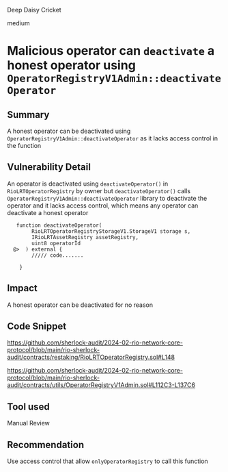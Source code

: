 Deep Daisy Cricket

medium

# Malicious operator can `deactivate` a honest operator using `OperatorRegistryV1Admin::deactivateOperator`

## Summary
A honest operator can be deactivated using `OperatorRegistryV1Admin::deactivateOperator` as it lacks access control in the function

## Vulnerability Detail
An operator is deactivated using `deactivateOperator()` in `RioLRTOperatorRegistry` by owner but `deactivateOperator()` calls `OperatorRegistryV1Admin::deactivateOperator` library  to deactivate the operator and it lacks access control, which means any operator can deactivate a honest operator
```solidity
   function deactivateOperator(
        RioLRTOperatorRegistryStorageV1.StorageV1 storage s,
        IRioLRTAssetRegistry assetRegistry,
        uint8 operatorId
  @>  ) external {
        ///// code.......
 
    }
```

## Impact
A honest operator can be deactivated for no reason

## Code Snippet
https://github.com/sherlock-audit/2024-02-rio-network-core-protocol/blob/main/rio-sherlock-audit/contracts/restaking/RioLRTOperatorRegistry.sol#L148

https://github.com/sherlock-audit/2024-02-rio-network-core-protocol/blob/main/rio-sherlock-audit/contracts/utils/OperatorRegistryV1Admin.sol#L112C3-L137C6

## Tool used
Manual Review

## Recommendation
Use access control that allow `onlyOperatorRegistry` to call this function